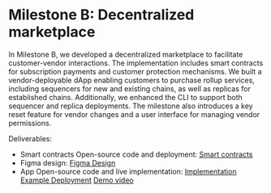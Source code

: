 # Milestone B: Decentralized marketplace

In Milestone B, we developed a decentralized marketplace to facilitate customer-vendor interactions. The implementation includes smart contracts for subscription payments and customer protection mechanisms. We built a vendor-deployable dApp enabling customers to purchase rollup services, including sequencers for new and existing chains, as well as replicas for established chains. Additionally, we enhanced the CLI to support both sequencer and replica deployments. The milestone also introduces a key reset feature for vendor changes and a user interface for managing vendor permissions.

Deliverables:

- Smart contracts Open-source code and deployment: [Smart contracts](https://github.com/wakeuplabs-io/op-ruaas/tree/main/packages/marketplace/contracts)
- Figma design: [Figma Design](https://www.figma.com/design/jOJdNfYQrL1RaRbSsQT55E/Rollup---Marketplace?node-id=152-746&t=pP2bGXhtxzojApvu-1)
- App Open-source code and live implementation: [Implementation](https://github.com/wakeuplabs-io/op-ruaas/tree/main/packages/marketplace/ui) [Example Deployment](https://opruaas-marketplace.wakeuplabs.link/) [Demo video]()
